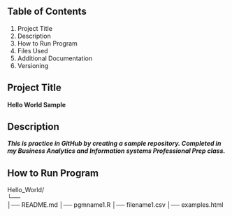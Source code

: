 ## Table of Contents 
1. Project Title 
2. Description
3. How to Run Program
4. Files Used
5. Additional Documentation
6. Versioning
## Project Title
**Hello World Sample**
## Description
***This is practice in GitHub by creating a sample repository. Completed in my Business Analytics and Information systems Professional Prep class.***
## How to Run Program
Hello_World/  
└──  
    │── README.md
    │── pgmname1.R
    │── filename1.csv
    │── examples.html
   
